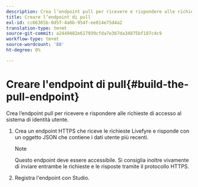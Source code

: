 ```yaml
---
description: Crea l’endpoint pull per ricevere e rispondere alle richieste di accesso al sistema di identità utente.
title: Creare l’endpoint di pull
exl-id: cc66365b-0d5f-4a0b-954f-ee014e75d4a2
translation-type: tm+mt
source-git-commit: a2449482e617939cfda7e367da34875bf187c4c9
workflow-type: tm+mt
source-wordcount: '88'
ht-degree: 0%

---
```


# Creare l&#39;endpoint di pull{#build-the-pull-endpoint}

Crea l’endpoint pull per ricevere e rispondere alle richieste di accesso al sistema di identità utente.

1. Crea un endpoint HTTPS che riceve le richieste Livefyre e risponde con un oggetto JSON che contiene i dati utente più recenti.

   >[!NOTE]
   >
   >Questo endpoint deve essere accessibile. Si consiglia inoltre vivamente di inviare entrambe le richieste e le risposte tramite il protocollo HTTPS.

1. Registra l&#39;endpoint con Studio.
